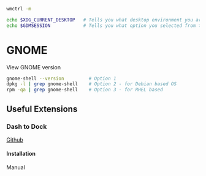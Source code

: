 ```bash
wmctrl -m
```
```bash
echo $XDG_CURRENT_DESKTOP   # Tells you what desktop environment you are using
echo $GDMSESSION            # Tells you what option you selected from the lightdm greeter to login
```

# GNOME
View GNOME version
```bash
gnome-shell --version         # Option 1
dpkg -l | grep gnome-shell    # Option 2 - for Debian based OS
rpm -qa | grep gnome-shell    # Option 3 - for RHEL based
```

## Useful Extensions

### Dash to Dock
[Github](https://micheleg.github.io/dash-to-dock/index.html)

#### Installation
Manual
